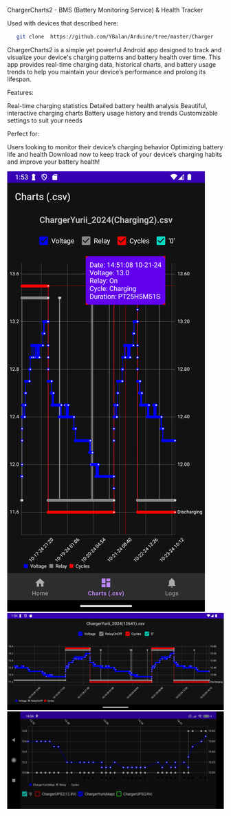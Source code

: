 ChargerCharts2 - BMS (Battery Monitoring Service) & Health Tracker

Used with devices that described here:
```bash
   git clone  https://github.com/YBalan/Arduino/tree/master/Charger
```

ChargerCharts2 is a simple yet powerful Android app designed to track and visualize your device's charging patterns and battery health over time. This app provides real-time charging data, historical charts, and battery usage trends to help you maintain your device’s performance and prolong its lifespan.

Features:

Real-time charging statistics
Detailed battery health analysis
Beautiful, interactive charging charts
Battery usage history and trends
Customizable settings to suit your needs

Perfect for:

Users looking to monitor their device’s charging behavior
Optimizing battery life and health
Download now to keep track of your device’s charging habits and improve your battery health!

![History1](img/history_statistic_with_cycles1.png)
![History2](img/history_statistic_with_cycles2.png)
![Interactive1](img/interactive1.jpg)